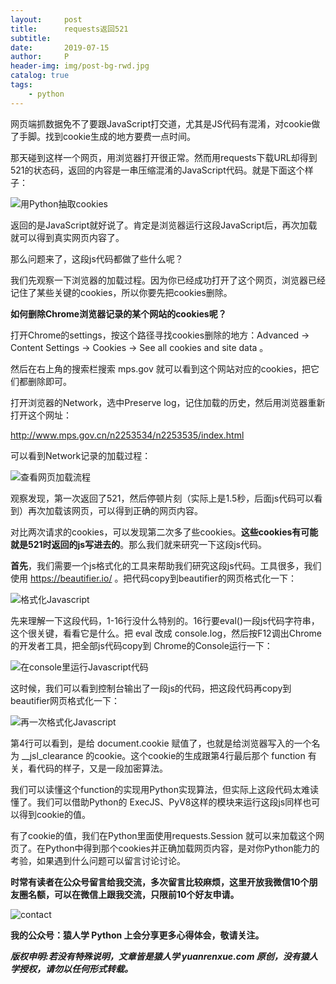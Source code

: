 ```yaml
---
layout:     post
title:      requests返回521
subtitle:   
date:       2019-07-15
author:     P
header-img: img/post-bg-rwd.jpg
catalog: true
tags:
    - python
---
```

网页端抓数据免不了要跟JavaScript打交道，尤其是JS代码有混淆，对cookie做了手脚。找到cookie生成的地方要费一点时间。

那天碰到这样一个网页，用浏览器打开很正常。然而用requests下载URL却得到521的状态码，返回的内容是一串压缩混淆的JavaScript代码。就是下面这个样子：

<img src="https://www.yuanrenxue.com/wp-content/uploads/2019/07/exact_cookies.jpg" alt="用Python抽取cookies" />

返回的是JavaScript就好说了。肯定是浏览器运行这段JavaScript后，再次加载就可以得到真实网页内容了。

那么问题来了，这段js代码都做了些什么呢？

我们先观察一下浏览器的加载过程。因为你已经成功打开了这个网页，浏览器已经记住了某些关键的cookies，所以你要先把cookies删除。

**如何删除Chrome浏览器记录的某个网站的cookies呢？**

打开Chrome的settings，按这个路径寻找cookies删除的地方：Advanced -> Content Settings -> Cookies -> See all cookies and site data 。

然后在右上角的搜索栏搜索 mps.gov 就可以看到这个网站对应的cookies，把它们都删除即可。

打开浏览器的Network，选中Preserve log，记住加载的历史，然后用浏览器重新打开这个网址：

http://www.mps.gov.cn/n2253534/n2253535/index.html

可以看到Network记录的加载过程：

<img src="https://www.yuanrenxue.com/wp-content/uploads/2019/07/network-flow.jpg" alt="查看网页加载流程" />

观察发现，第一次返回了521，然后停顿片刻（实际上是1.5秒，后面js代码可以看到）再次加载该网页，可以得到正确的网页内容。

对比两次请求的cookies，可以发现第二次多了些cookies。**这些cookies有可能就是521时返回的js写进去的**。那么我们就来研究一下这段js代码。

**首先**，我们需要一个js格式化的工具来帮助我们研究这段js代码。工具很多，我们使用 https://beautifier.io/ 。把代码copy到beautifier的网页格式化一下：

<img src="https://www.yuanrenxue.com/wp-content/uploads/2019/07/format-javascript.jpg" alt="格式化Javascript" />

先来理解一下这段代码，1-16行没什么特别的。16行要eval()一段js代码字符串，这个很关键，看看它是什么。把 eval 改成 console.log，然后按F12调出Chrome的开发者工具，把全部js代码copy到 Chrome的Console运行一下：

<img src="https://www.yuanrenxue.com/wp-content/uploads/2019/07/run-javascript-in-console.jpg" alt="在console里运行Javascript代码" />

这时候，我们可以看到控制台输出了一段js的代码，把这段代码再copy到beautifier网页格式化一下：

<img src="https://www.yuanrenxue.com/wp-content/uploads/2019/07/format-javascript-again.jpg" alt="再一次格式化Javascript" />

第4行可以看到，是给 document.cookie 赋值了，也就是给浏览器写入的一个名为 __jsl_clearance 的cookie。这个cookie的生成跟第4行最后那个 function 有关，看代码的样子，又是一段加密算法。

我们可以读懂这个function的实现用Python实现算法，但实际上这段代码太难读懂了。我们可以借助Python的 ExecJS、PyV8这样的模块来运行这段js同样也可以得到cookie的值。

有了cookie的值，我们在Python里面使用requests.Session 就可以来加载这个网页了。在Python中得到那个cookies并正确加载网页内容，是对你Python能力的考验，如果遇到什么问题可以留言讨论讨论。

**时常有读者在公众号留言给我交流，多次留言比较麻烦，这里开放我微信10个朋友圈名额，可以在微信上跟我交流，只限前10个好友申请。**

<img src="https://www.yuanrenxue.com/wp-content/uploads/2019/07/contact.jpg" alt="contact" />

**我的公众号：**猿人学 Python** 上会分享更多心得体会，敬请关注。**

*****版权申明:若没有特殊说明，文章皆是猿人学 yuanrenxue.com 原创，没有猿人学授权，请勿以任何形式转载。*****

 
